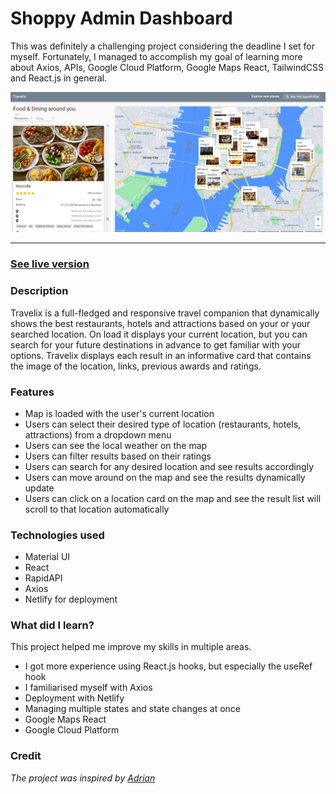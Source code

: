 # Shoppy Admin Dashboard

This was definitely a challenging project considering the deadline I set for myself. Fortunately, I managed to accomplish my goal of learning more about Axios, APIs, Google Cloud Platform, Google Maps React, TailwindCSS and React.js in general.

![Demo of travelix](travelix-demo.png)

---

### [See live version](https://travelix-app.netlify.app/)

### Description

Travelix is a full-fledged and responsive travel companion that dynamically shows the best restaurants, hotels and attractions based on your or your searched location. On load it displays your current location, but you can search for your future destinations in advance to get familiar with your options. Travelix displays each result in an informative card that contains the image of the location, links, previous awards and ratings.

### Features

- Map is loaded with the user's current location
- Users can select their desired type of location (restaurants, hotels, attractions) from a dropdown menu
- Users can see the local weather on the map
- Users can filter results based on their ratings
- Users can search for any desired location and see results accordingly
- Users can move around on the map and see the results dynamically update
- Users can click on a location card on the map and see the result list will scroll to that location automatically

### Technologies used

- Material UI
- React
- RapidAPI
- Axios
- Netlify for deployment

### What did I learn?

This project helped me improve my skills in multiple areas.

- I got more experience using React.js hooks, but especially the useRef hook
- I familiarised myself with Axios
- Deployment with Netlify
- Managing multiple states and state changes at once
- Google Maps React
- Google Cloud Platform

### Credit

_The project was inspired by [Adrian](https://www.completepathtojavascriptmastery.com/)_
